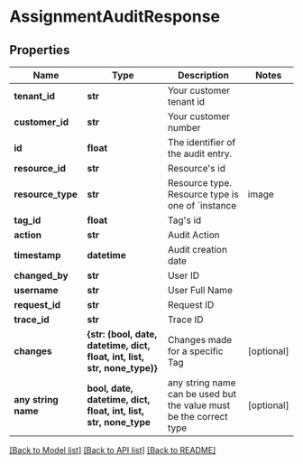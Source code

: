# AssignmentAuditResponse


## Properties
Name | Type | Description | Notes
------------ | ------------- | ------------- | -------------
**tenant_id** | **str** | Your customer tenant id | 
**customer_id** | **str** | Your customer number | 
**id** | **float** | The identifier of the audit entry. | 
**resource_id** | **str** | Resource&#39;s id | 
**resource_type** | **str** | Resource type. Resource type is one of &#x60;instance|image|object-storage&#x60;. | 
**tag_id** | **float** | Tag&#39;s id | 
**action** | **str** | Audit Action | 
**timestamp** | **datetime** | Audit creation date | 
**changed_by** | **str** | User ID | 
**username** | **str** | User Full Name | 
**request_id** | **str** | Request ID | 
**trace_id** | **str** | Trace ID | 
**changes** | **{str: (bool, date, datetime, dict, float, int, list, str, none_type)}** | Changes made for a specific Tag | [optional] 
**any string name** | **bool, date, datetime, dict, float, int, list, str, none_type** | any string name can be used but the value must be the correct type | [optional]

[[Back to Model list]](../README.md#documentation-for-models) [[Back to API list]](../README.md#documentation-for-api-endpoints) [[Back to README]](../README.md)


